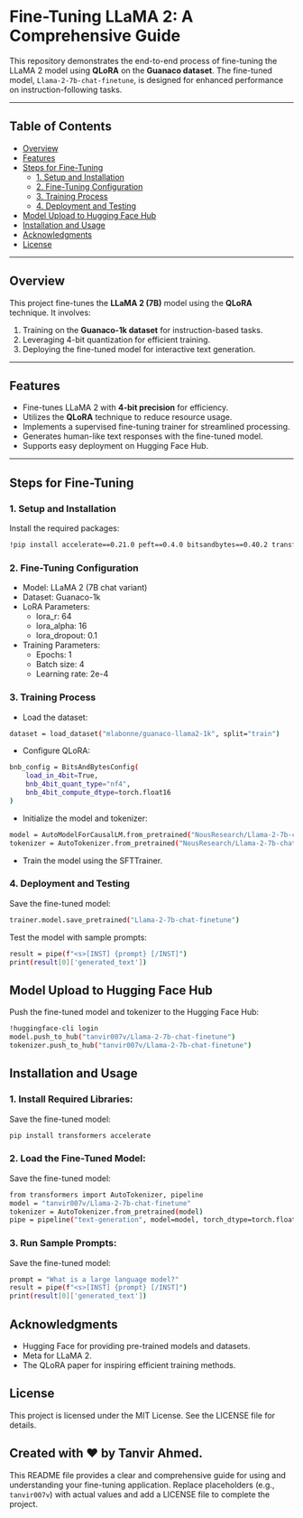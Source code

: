 # Fine-Tuning LLaMA 2: A Comprehensive Guide

This repository demonstrates the end-to-end process of fine-tuning the LLaMA 2 model using **QLoRA** on the **Guanaco dataset**. The fine-tuned model, `Llama-2-7b-chat-finetune`, is designed for enhanced performance on instruction-following tasks.

---

## Table of Contents
- [Overview](#overview)
- [Features](#features)
- [Steps for Fine-Tuning](#steps-for-fine-tuning)
  - [1. Setup and Installation](#1-setup-and-installation)
  - [2. Fine-Tuning Configuration](#2-fine-tuning-configuration)
  - [3. Training Process](#3-training-process)
  - [4. Deployment and Testing](#4-deployment-and-testing)
- [Model Upload to Hugging Face Hub](#model-upload-to-hugging-face-hub)
- [Installation and Usage](#installation-and-usage)
- [Acknowledgments](#acknowledgments)
- [License](#license)

---

## Overview

This project fine-tunes the **LLaMA 2 (7B)** model using the **QLoRA** technique. It involves:
1. Training on the **Guanaco-1k dataset** for instruction-based tasks.
2. Leveraging 4-bit quantization for efficient training.
3. Deploying the fine-tuned model for interactive text generation.

---

## Features

- Fine-tunes LLaMA 2 with **4-bit precision** for efficiency.
- Utilizes the **QLoRA** technique to reduce resource usage.
- Implements a supervised fine-tuning trainer for streamlined processing.
- Generates human-like text responses with the fine-tuned model.
- Supports easy deployment on Hugging Face Hub.

---

## Steps for Fine-Tuning

### 1. Setup and Installation
Install the required packages:
```bash
!pip install accelerate==0.21.0 peft==0.4.0 bitsandbytes==0.40.2 transformers==4.31.0 trl==0.4.7
```
### 2. Fine-Tuning Configuration
- Model: LLaMA 2 (7B chat variant)
- Dataset: Guanaco-1k
- LoRA Parameters:
    - lora_r: 64
    - lora_alpha: 16
    - lora_dropout: 0.1
- Training Parameters:
    - Epochs: 1
    - Batch size: 4
    - Learning rate: 2e-4
### 3. Training Process
- Load the dataset:
```bash
dataset = load_dataset("mlabonne/guanaco-llama2-1k", split="train")
```
- Configure QLoRA:
```bash
bnb_config = BitsAndBytesConfig(
    load_in_4bit=True,
    bnb_4bit_quant_type="nf4",
    bnb_4bit_compute_dtype=torch.float16
)
```
- Initialize the model and tokenizer:
```bash
model = AutoModelForCausalLM.from_pretrained("NousResearch/Llama-2-7b-chat-hf", quantization_config=bnb_config)
tokenizer = AutoTokenizer.from_pretrained("NousResearch/Llama-2-7b-chat-hf")
```
- Train the model using the SFTTrainer.
### 4. Deployment and Testing
Save the fine-tuned model:
```bash
trainer.model.save_pretrained("Llama-2-7b-chat-finetune")
```
Test the model with sample prompts:
```bash
result = pipe(f"<s>[INST] {prompt} [/INST]")
print(result[0]['generated_text'])
```

## Model Upload to Hugging Face Hub
Push the fine-tuned model and tokenizer to the Hugging Face Hub:
```bash
!huggingface-cli login
model.push_to_hub("tanvir007v/Llama-2-7b-chat-finetune")
tokenizer.push_to_hub("tanvir007v/Llama-2-7b-chat-finetune")
```

## Installation and Usage
### 1. Install Required Libraries:
Save the fine-tuned model:
```bash
pip install transformers accelerate
```
### 2. Load the Fine-Tuned Model:
Save the fine-tuned model:
```bash
from transformers import AutoTokenizer, pipeline
model = "tanvir007v/Llama-2-7b-chat-finetune"
tokenizer = AutoTokenizer.from_pretrained(model)
pipe = pipeline("text-generation", model=model, torch_dtype=torch.float16, device_map="auto")
```
### 3. Run Sample Prompts:
Save the fine-tuned model:
```bash
prompt = "What is a large language model?"
result = pipe(f"<s>[INST] {prompt} [/INST]")
print(result[0]['generated_text'])
```

## Acknowledgments
- Hugging Face for providing pre-trained models and datasets.
- Meta for LLaMA 2.
- The QLoRA paper for inspiring efficient training methods.

## License
This project is licensed under the MIT License. See the LICENSE file for details.

## Created with ❤️ by Tanvir Ahmed.
This README file provides a clear and comprehensive guide for using and understanding your fine-tuning application. Replace placeholders (e.g., `tanvir007v`) with actual values and add a LICENSE file to complete the project.
